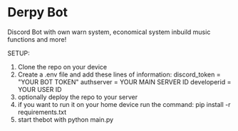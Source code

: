 # Derpy Bot
 Discord Bot with own warn system, economical system inbuild music functions and more!



 SETUP:
1. Clone the repo on your device
2. Create a .env file and add these lines of information:
    discord_token = "YOUR BOT TOKEN"
    authserver = YOUR MAIN SERVER ID
    developerid = YOUR USER ID
3. optionally deploy the repo to your server
4. if you want to run it on your home device run the command: pip install -r requirements.txt
5. start thebot with python main.py

